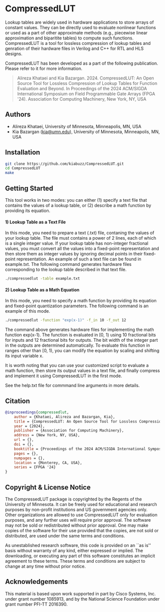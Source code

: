 # CompressedLUT
Lookup tables are widely used in hardware applications to store arrays of constant values. They can be directly used to evaluate nonlinear functions or used as a part of other approximate methods (e.g., piecewise linear approximation and biparitite tables) to compute such functions. CompressedLUT is a tool for lossless compression of lookup tables and genration of their hardware files in Verilog and C++ for RTL and HLS designs. 

CompressedLUT has been developed as a part of the following publication. Please refer to it for more information.
> Alireza Khataei and Kia Bazargan. 2024. CompressedLUT: An Open Source Tool for Lossless Compression of Lookup Tables for Function Evaluation and Beyond. In Proceedings of the 2024 ACM/SIGDA International Symposium on Field Programmable Gate Arrays (FPGA '24). Association for Computing Machinery, New York, NY, USA

## Authors
- Alireza Khataei, University of Minnesota, Minneapolis, MN, USA
- Kia Bazargan (kia@umn.edu), University of Minnesota, Minneapolis, MN, USA


## Installation
```bash
git clone https://github.com/kiabuzz/CompressedLUT.git
cd CompressedLUT
make
```
    
## Getting Started
This tool works in two modes: you can either (1) specify  a  text  file  that contains the values of a lookup table, or (2) describe a math function by providing its equation.

#### 1) Lookup Table as a Text File
In this mode, you need to prepare a text (.txt) file, contaning the values of your lookup table. The file must contains a power of 2 lines, each of which is a single integer value. If your lookup table has non-integer fractional values, you must convert all the values into a fixed-point representation and then store them as integer values by ignoring decimal points in their fixed-point representation. An example of such a text file can be found in example.txt. The following command generates hardware files corresponding to the lookup table described in that text file.

```bash
./compressedlut -table example.txt
```

#### 2) Lookup Table as a Math Equation
In this mode, you need to specify a math function by providing its equation and fixed-point quantization parameters. The following command is an example of this mode.

```bash
./compressedlut -function "exp(x-1)" -f_in 10 -f_out 12
```

The command above generates hardware files for implementing the math function exp(x-1). The function is evaluated in [0, 1) using 10 fractional bits for inputs and 12 fractional bits for outputs. The bit width of the integer part in the outputs are determined automatically. To evaluate this function in ranges other than [0, 1), you can modify the equation by scaling and shifting its input variable x.

It is worth noting that you can use your customized script to evaluate a math function, then store its output values in a text file, and finally compress and implement it using CompressedLUT in the first mode.

See the help.txt file for commmand line arguments in more details.

## Citation
```bibtex
@inproceedings{compressedlut,
    author = {Khataei, Alireza and Bazargan, Kia},
    title = {CompressedLUT: An Open Source Tool for Lossless Compression of Lookup Tables for Function Evaluation and Beyond},
    year = {2024},
    publisher = {Association for Computing Machinery},
    address = {New York, NY, USA},
    url = {},
    doi = {},
    booktitle = {Proceedings of the 2024 ACM/SIGDA International Symposium on Field Programmable Gate Arrays},
    pages = {},
    numpages = {},
    location = {Monterey, CA, USA},
    series = {FPGA '24}
}
```

## Copyright & License Notice
The CompressedLUT package is copyrighted by the Regents of the University of Minnesota. It can be freely used for educational and research purposes by non-profit institutions and US government agencies only. Other organizations are allowed to use CompressedLUT only for evaluation purposes, and any further uses will require prior approval. The software may not be sold or redistributed without prior approval. One may make copies of the software for their use provided that the copies, are not sold or distributed, are used under the same terms and conditions.

As unestablished research software, this code is provided on an ``as is'' basis without warranty of any kind, either expressed or implied. The downloading, or executing any part of this software constitutes an implicit agreement to these terms. These terms and conditions are subject to change at any time without prior notice.


## Acknowledgements
This material is based upon work supported in part by Cisco Systems, Inc. under grant number 1085913, and by the National Science Foundation under grant number PFI-TT 2016390.
